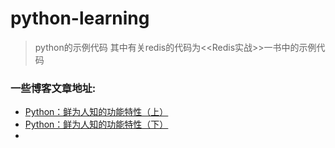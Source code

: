 # python-learning

> python的示例代码
> 其中有关redis的代码为<<Redis实战>>一书中的示例代码


### 一些博客文章地址:

* [Python：鲜为人知的功能特性（上）](https://juejin.im/post/5c789608f265da2dae51384d)
* [Python：鲜为人知的功能特性（下）](https://juejin.im/post/5c7beef96fb9a049d44288f6)
* 